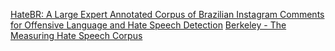 [HateBR: A Large Expert Annotated Corpus of Brazilian Instagram Comments for Offensive Language and Hate Speech Detection](https://huggingface.co/datasets/ruanchaves/hatebr)
[Berkeley - The Measuring Hate Speech Corpus](https://huggingface.co/datasets/ucberkeley-dlab/measuring-hate-speech)
